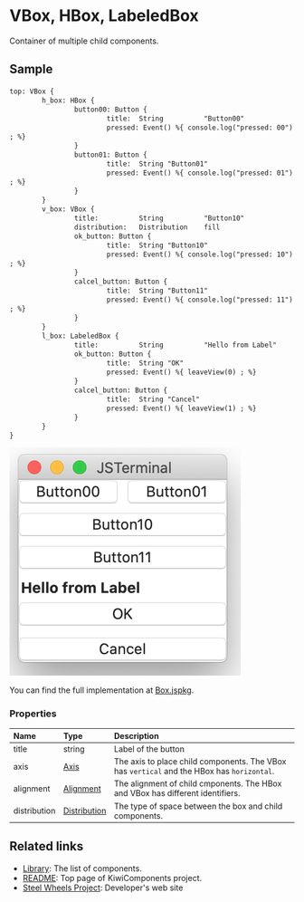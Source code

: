 # VBox, HBox, LabeledBox
Container of multiple child components.

## Sample
````
top: VBox {
        h_box: HBox {
                button00: Button {
                        title:  String          "Button00"
                        pressed: Event() %{ console.log("pressed: 00") ; %}
                }
                button01: Button {
                        title:  String "Button01"
                        pressed: Event() %{ console.log("pressed: 01") ; %}
                }
        }
        v_box: VBox {
                title:          String          "Button10"
                distribution:   Distribution    fill
                ok_button: Button {
                        title:  String "Button10"
                        pressed: Event() %{ console.log("pressed: 10") ; %}
                }
                calcel_button: Button {
                        title:  String "Button11"
                        pressed: Event() %{ console.log("pressed: 11") ; %}
                }
        }
        l_box: LabeledBox {
                title:          String          "Hello from Label"
                ok_button: Button {
                        title:  String "OK"
                        pressed: Event() %{ leaveView(0) ; %}
                }       
                calcel_button: Button {
                        title:  String "Cancel"
                        pressed: Event() %{ leaveView(1) ; %}
                }
        }
}
````

![Box View](Images/box-view.png)

You can find the full implementation at [Box.jspkg](https://github.com/steelwheels/JSTerminal/tree/master/Resource/Sample/box.jspkg).

### Properties
|Name   |Type       |Description        |
|:--    |:--        |:--                |
|title  |string     |Label of the button |
|axis   |[Axis](https://github.com/steelwheels/KiwiScript/blob/master/KiwiLibrary/Document/Enum/Axis.md)   |The axis to place child components. The VBox has `vertical` and the HBox has `horizontal`.|
|alignment |[Alignment](https://github.com/steelwheels/KiwiScript/blob/master/KiwiLibrary/Document/Enum/Alignment.md) |The alignment of child cmponents. The HBox and VBox has different identifiers. |
|distribution |[Distribution](https://github.com/steelwheels/KiwiScript/blob/master/KiwiLibrary/Document/Enum/Distribution.md) | The type of space between the box and child components. |


## Related links
* [Library](https://github.com/steelwheels/KiwiCompnents/blob/master/Document/Library.md): The list of components. 
* [README](https://github.com/steelwheels/KiwiCompnents): Top page of KiwiComponents project.
* [Steel Wheels Project](https://steelwheels.github.io): Developer's web site
